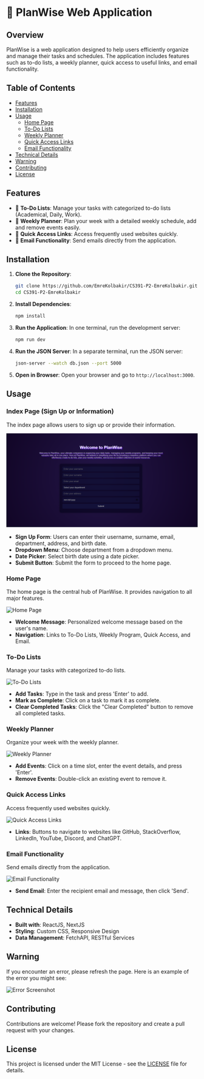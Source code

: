 # 📅 PlanWise Web Application

## Overview

PlanWise is a web application designed to help users efficiently organize and manage their tasks and schedules. The application includes features such as to-do lists, a weekly planner, quick access to useful links, and email functionality.

## Table of Contents

- [Features](#features)
- [Installation](#installation)
- [Usage](#usage)
  - [Home Page](#home-page)
  - [To-Do Lists](#to-do-lists)
  - [Weekly Planner](#weekly-planner)
  - [Quick Access Links](#quick-access-links)
  - [Email Functionality](#email-functionality)
- [Technical Details](#technical-details)
- [Warning](#warning)
- [Contributing](#contributing)
- [License](#license)

## Features

- 📝 **To-Do Lists**: Manage your tasks with categorized to-do lists (Academical, Daily, Work).
- 📅 **Weekly Planner**: Plan your week with a detailed weekly schedule, add and remove events easily.
- 🔗 **Quick Access Links**: Access frequently used websites quickly.
- 📧 **Email Functionality**: Send emails directly from the application.

## Installation

1. **Clone the Repository**:
    ```sh
    git clone https://github.com/EmreKolbakir/CS391-P2-EmreKolbakir.git
    cd CS391-P2-EmreKolbakir
    ```

2. **Install Dependencies**:
    ```sh
    npm install
    ```

3. **Run the Application**:
    In one terminal, run the development server:
    ```sh
    npm run dev
    ```

4. **Run the JSON Server**:
    In a separate terminal, run the JSON server:
    ```sh
    json-server --watch db.json --port 5000
    ```

5. **Open in Browser**:
    Open your browser and go to `http://localhost:3000`.

## Usage

### Index Page (Sign Up or Information)

The index page allows users to sign up or provide their information.

![Index Page](ScreenShots/1.png)

- **Sign Up Form**: Users can enter their username, surname, email, department, address, and birth date.
- **Dropdown Menu**: Choose department from a dropdown menu.
- **Date Picker**: Select birth date using a date picker.
- **Submit Button**: Submit the form to proceed to the home page.

### Home Page

The home page is the central hub of PlanWise. It provides navigation to all major features.

![Home Page](path_to_home_page_screenshot.png)

- **Welcome Message**: Personalized welcome message based on the user's name.
- **Navigation**: Links to To-Do Lists, Weekly Program, Quick Access, and Email.

### To-Do Lists

Manage your tasks with categorized to-do lists.

![To-Do Lists](path_to_todo_lists_screenshot.png)

- **Add Tasks**: Type in the task and press 'Enter' to add.
- **Mark as Complete**: Click on a task to mark it as complete.
- **Clear Completed Tasks**: Click the "Clear Completed" button to remove all completed tasks.

### Weekly Planner

Organize your week with the weekly planner.

![Weekly Planner](path_to_weekly_planner_screenshot.png)

- **Add Events**: Click on a time slot, enter the event details, and press 'Enter'.
- **Remove Events**: Double-click an existing event to remove it.

### Quick Access Links

Access frequently used websites quickly.

![Quick Access Links](path_to_quick_access_links_screenshot.png)

- **Links**: Buttons to navigate to websites like GitHub, StackOverflow, LinkedIn, YouTube, Discord, and ChatGPT.

### Email Functionality

Send emails directly from the application.

![Email Functionality](path_to_email_functionality_screenshot.png)

- **Send Email**: Enter the recipient email and message, then click 'Send'.

## Technical Details

- **Built with**: ReactJS, NextJS
- **Styling**: Custom CSS, Responsive Design
- **Data Management**: FetchAPI, RESTful Services

## Warning

If you encounter an error, please refresh the page. Here is an example of the error you might see:

![Error Screenshot](path_to_error_screenshot.png)

## Contributing

Contributions are welcome! Please fork the repository and create a pull request with your changes.

## License

This project is licensed under the MIT License - see the [LICENSE](LICENSE) file for details.
